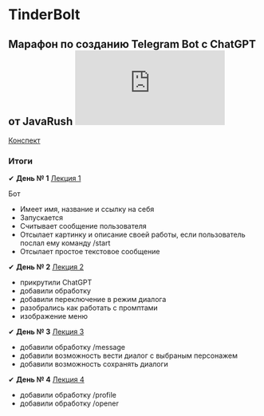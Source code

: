 # TinderBolt

## Марафон по созданию Telegram Bot c ChatGPT от JavaRush ![progress](http://www.yarntomato.com/percentbarmaker/button.php?barPosition=50&leftFill=%23FF0000 "progress")

[Конспект](https://javarush.com/groups/posts/68445-konspekt-k-zanjatijam-na-java-marafone--telegram-bot-c-chatgpt)

### Итоги

✔ **День № 1**  [Лекция 1 ](https://www.youtube.com/watch?v=knGNOs7A5So&feature=youtu.be)

Бот

- Имеет имя, название и ссылку на себя
- Запускается
- Считывает сообщение пользователя
- Отсылает картинку и описание своей работы, если пользователь послал ему команду /start
- Отсылает простое текстовое сообщение

✔ **День № 2** [Лекция 2 ](https://youtu.be/-wW0PGd7o54?si=jYuQkbrKAePa7-MG)

- прикрутили ChatGPT
- добавили обработку
- добавили переключение в режим диалога
- разобрались как работать с промптами
- изображение меню

✔ **День № 3** [Лекция 3 ](https://youtu.be/9d3aHu7nEfo?si=cSmz0Kxk3QUQXXce)
- добавили обработку /message
- добавили возможность вести диалог с выбраным персонажем
- добавили возможность сохранять диалоги 

✔ **День № 4** [Лекция 4 ](https://youtu.be/2qjB0S7m9wY?si=eEZC9ML352jrCOYw)
- добавили обработку /profile
- добавили обработку /opener